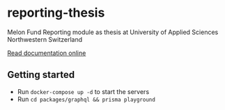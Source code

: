 # reporting-thesis

Melon Fund Reporting module as thesis at University of Applied Sciences Northwestern Switzerland

[Read documentation online](https://melon-reporting.now.sh/)

## Getting started

- Run `docker-compose up -d` to start the servers
- Run `cd packages/graphql && prisma playground`
